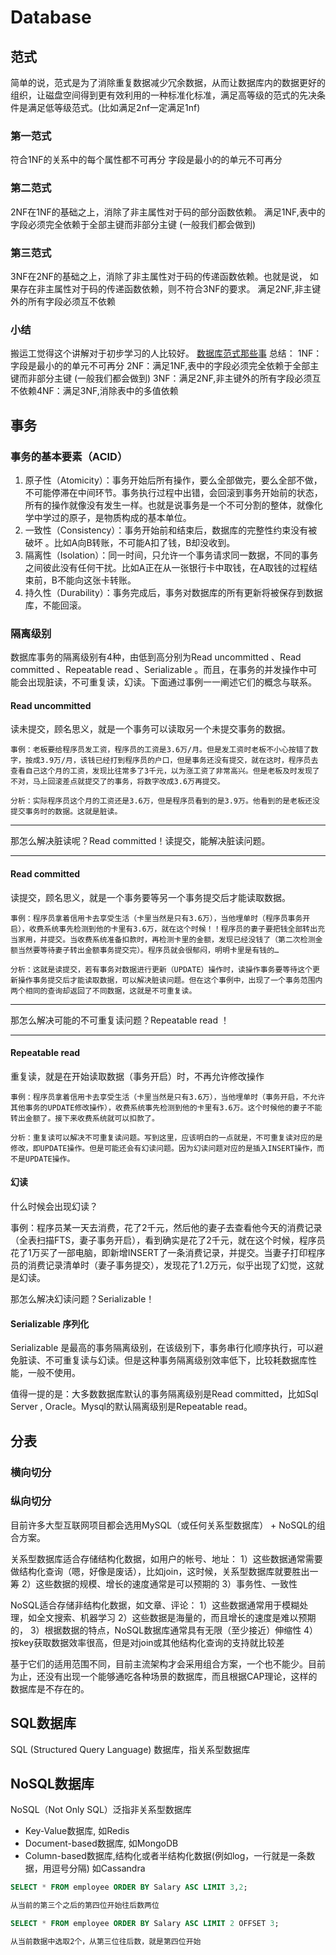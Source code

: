 # Database

## 范式

简单的说，范式是为了消除重复数据减少冗余数据，从而让数据库内的数据更好的组织，让磁盘空间得到更有效利用的一种标准化标准，满足高等级的范式的先决条件是满足低等级范式。(比如满足2nf一定满足1nf)

### 第一范式

符合1NF的关系中的每个属性都不可再分
字段是最小的的单元不可再分

### 第二范式

2NF在1NF的基础之上，消除了非主属性对于码的部分函数依赖。
满足1NF,表中的字段必须完全依赖于全部主键而非部分主键 (一般我们都会做到)

### 第三范式

3NF在2NF的基础之上，消除了非主属性对于码的传递函数依赖。也就是说， 如果存在非主属性对于码的传递函数依赖，则不符合3NF的要求。
满足2NF,非主键外的所有字段必须互不依赖

### 小结

搬运工觉得这个讲解对于初步学习的人比较好。
[数据库范式那些事](https://www.cnblogs.com/CareySon/archive/2010/02/16/1668803.html)
总结：
1NF： 字段是最小的的单元不可再分
2NF：满足1NF,表中的字段必须完全依赖于全部主键而非部分主键 (一般我们都会做到)
3NF：满足2NF,非主键外的所有字段必须互不依赖4NF：满足3NF,消除表中的多值依赖

## 事务

### 事务的基本要素（ACID）

1. 原子性（Atomicity）：事务开始后所有操作，要么全部做完，要么全部不做，不可能停滞在中间环节。事务执行过程中出错，会回滚到事务开始前的状态，所有的操作就像没有发生一样。也就是说事务是一个不可分割的整体，就像化学中学过的原子，是物质构成的基本单位。
2. 一致性（Consistency）：事务开始前和结束后，数据库的完整性约束没有被破坏 。比如A向B转账，不可能A扣了钱，B却没收到。
3. 隔离性（Isolation）：同一时间，只允许一个事务请求同一数据，不同的事务之间彼此没有任何干扰。比如A正在从一张银行卡中取钱，在A取钱的过程结束前，B不能向这张卡转账。
4. 持久性（Durability）：事务完成后，事务对数据库的所有更新将被保存到数据库，不能回滚。

### 隔离级别

数据库事务的隔离级别有4种，由低到高分别为Read uncommitted 、Read committed 、Repeatable read 、Serializable 。而且，在事务的并发操作中可能会出现脏读，不可重复读，幻读。下面通过事例一一阐述它们的概念与联系。

#### Read uncommitted

读未提交，顾名思义，就是一个事务可以读取另一个未提交事务的数据。

```word
事例：老板要给程序员发工资，程序员的工资是3.6万/月。但是发工资时老板不小心按错了数字，按成3.9万/月，该钱已经打到程序员的户口，但是事务还没有提交，就在这时，程序员去查看自己这个月的工资，发现比往常多了3千元，以为涨工资了非常高兴。但是老板及时发现了不对，马上回滚差点就提交了的事务，将数字改成3.6万再提交。

分析：实际程序员这个月的工资还是3.6万，但是程序员看到的是3.9万。他看到的是老板还没提交事务时的数据。这就是脏读。
```

---
那怎么解决脏读呢？Read committed！读提交，能解决脏读问题。

---

#### Read committed

读提交，顾名思义，就是一个事务要等另一个事务提交后才能读取数据。

```word
事例：程序员拿着信用卡去享受生活（卡里当然是只有3.6万），当他埋单时（程序员事务开启），收费系统事先检测到他的卡里有3.6万，就在这个时候！！程序员的妻子要把钱全部转出充当家用，并提交。当收费系统准备扣款时，再检测卡里的金额，发现已经没钱了（第二次检测金额当然要等待妻子转出金额事务提交完）。程序员就会很郁闷，明明卡里是有钱的…

分析：这就是读提交，若有事务对数据进行更新（UPDATE）操作时，读操作事务要等待这个更新操作事务提交后才能读取数据，可以解决脏读问题。但在这个事例中，出现了一个事务范围内两个相同的查询却返回了不同数据，这就是不可重复读。
```

---
那怎么解决可能的不可重复读问题？Repeatable read ！

---

#### Repeatable read

重复读，就是在开始读取数据（事务开启）时，不再允许修改操作

```word
事例：程序员拿着信用卡去享受生活（卡里当然是只有3.6万），当他埋单时（事务开启，不允许其他事务的UPDATE修改操作），收费系统事先检测到他的卡里有3.6万。这个时候他的妻子不能转出金额了。接下来收费系统就可以扣款了。

分析：重复读可以解决不可重复读问题。写到这里，应该明白的一点就是，不可重复读对应的是修改，即UPDATE操作。但是可能还会有幻读问题。因为幻读问题对应的是插入INSERT操作，而不是UPDATE操作。
```

#### 幻读

什么时候会出现幻读？

事例：程序员某一天去消费，花了2千元，然后他的妻子去查看他今天的消费记录（全表扫描FTS，妻子事务开启），看到确实是花了2千元，就在这个时候，程序员花了1万买了一部电脑，即新增INSERT了一条消费记录，并提交。当妻子打印程序员的消费记录清单时（妻子事务提交），发现花了1.2万元，似乎出现了幻觉，这就是幻读。

那怎么解决幻读问题？Serializable！

#### Serializable 序列化

Serializable 是最高的事务隔离级别，在该级别下，事务串行化顺序执行，可以避免脏读、不可重复读与幻读。但是这种事务隔离级别效率低下，比较耗数据库性能，一般不使用。

值得一提的是：大多数数据库默认的事务隔离级别是Read committed，比如Sql Server , Oracle。Mysql的默认隔离级别是Repeatable read。

## 分表

### 横向切分

### 纵向切分

目前许多大型互联网项目都会选用MySQL（或任何关系型数据库） + NoSQL的组合方案。

关系型数据库适合存储结构化数据，如用户的帐号、地址：
1）这些数据通常需要做结构化查询（嗯，好像是废话），比如join，这时候，关系型数据库就要胜出一筹
2）这些数据的规模、增长的速度通常是可以预期的
3）事务性、一致性

NoSQL适合存储非结构化数据，如文章、评论：
1）这些数据通常用于模糊处理，如全文搜索、机器学习
2）这些数据是海量的，而且增长的速度是难以预期的，
3）根据数据的特点，NoSQL数据库通常具有无限（至少接近）伸缩性
4）按key获取数据效率很高，但是对join或其他结构化查询的支持就比较差

基于它们的适用范围不同，目前主流架构才会采用组合方案，一个也不能少。目前为止，还没有出现一个能够通吃各种场景的数据库，而且根据CAP理论，这样的数据库是不存在的。

## SQL数据库

SQL (Structured Query Language) 数据库，指关系型数据库

## NoSQL数据库

NoSQL（Not Only SQL）泛指非关系型数据库

- Key-Value数据库, 如Redis
- Document-based数据库, 如MongoDB
- Column-based数据库,结构化或者半结构化数据(例如log，一行就是一条数据，用逗号分隔) 如Cassandra

```sql
SELECT * FROM employee ORDER BY Salary ASC LIMIT 3,2;

从当前的第三个之后的第四位开始往后数两位

SELECT * FROM employee ORDER BY Salary ASC LIMIT 2 OFFSET 3;

从当前数据中选取2个，从第三位往后数，就是第四位开始

```
